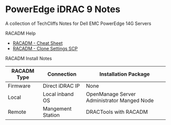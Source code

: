 # PowerEdge iDRAC 9 Notes
A collection of TechCliffs Notes for Dell EMC PowerEdge 14G Servers

RACADM Help

* [RACADM - Cheat Sheet](https://github.com/TechCliffs/Notes/blob/master/RACADM/RACADM_Cheat_Sheet.md)
* [RACADM - Clone Settings SCP](https://github.com/TechCliffs/Notes/blob/master/RACADM/RACADM_SCP_Cheat_Sheet.md)



RACADM Install Notes

RACADM Type| Connection | Installation Package
----|----|----
Firmware | Direct iDRAC IP | None
Local| Local inband OS | OpenManage Server Administrator Manged Node
Remote| Mangement Station| DRACTools with RACADM 
